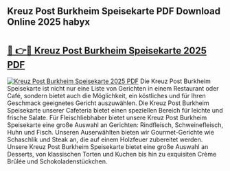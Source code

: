 ## Kreuz Post Burkheim Speisekarte PDF Download Online 2025 habyx

# <h2><a href="http://gc9gky.nevu.top/?p=Kreuz+Post+Burkheim+Speisekarte">🔗 👉🔴 Kreuz Post Burkheim Speisekarte 2025 PDF</a></h2>

[![Kreuz Post Burkheim Speisekarte 2025 PDF](https://i.imgur.com/dBaPXMq.png)](http://gc9gky.nevu.top/?p=Kreuz+Post+Burkheim+Speisekarte)
Die Kreuz Post Burkheim Speisekarte ist nicht nur eine Liste von Gerichten in einem Restaurant oder Café, sondern bietet auch die Möglichkeit, ein köstliches und für Ihren Geschmack geeignetes Gericht auszuwählen. Die Kreuz Post Burkheim Speisekarte unserer Cafeteria bietet einen speziellen Bereich für leichte und frische Salate. Für Fleischliebhaber bietet unsere Kreuz Post Burkheim Speisekarte eine große Auswahl an Gerichten: Rindfleisch, Schweinefleisch, Huhn und Fisch. Unseren Auserwählten bieten wir Gourmet-Gerichte wie Schaschlik und Steak an, die auf einem Holzfeuer zubereitet werden. Unsere Kreuz Post Burkheim Speisekarte bietet eine große Auswahl an Desserts, von klassischen Torten und Kuchen bis hin zu exquisiten Crème Brûlée und Schokoladenstückchen.
